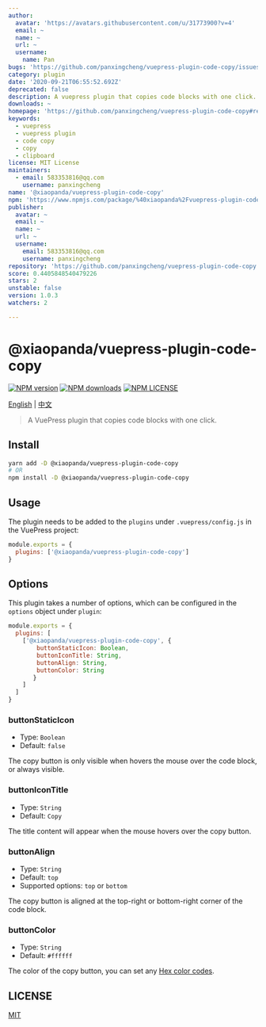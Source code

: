 ```yaml
---
author:
  avatar: 'https://avatars.githubusercontent.com/u/31773900?v=4'
  email: ~
  name: ~
  url: ~
  username:
    name: Pan
bugs: 'https://github.com/panxingcheng/vuepress-plugin-code-copy/issues'
category: plugin
date: '2020-09-21T06:55:52.692Z'
deprecated: false
description: A vuepress plugin that copies code blocks with one click.
downloads: ~
homepage: 'https://github.com/panxingcheng/vuepress-plugin-code-copy#readme'
keywords:
  - vuepress
  - vuepress plugin
  - code copy
  - copy
  - clipboard
license: MIT License
maintainers:
  - email: 583353816@qq.com
    username: panxingcheng
name: '@xiaopanda/vuepress-plugin-code-copy'
npm: 'https://www.npmjs.com/package/%40xiaopanda%2Fvuepress-plugin-code-copy'
publisher:
  avatar: ~
  email: ~
  name: ~
  url: ~
  username:
    email: 583353816@qq.com
    username: panxingcheng
repository: 'https://github.com/panxingcheng/vuepress-plugin-code-copy'
score: 0.4405848540479226
stars: 2
unstable: false
version: 1.0.3
watchers: 2

---
```


# @xiaopanda/vuepress-plugin-code-copy

[![NPM version](https://badgen.net/npm/v/@xiaopanda/vuepress-plugin-code-copy)](https://npmjs.com/package/@xiaopanda/vuepress-plugin-code-copy) 
[![NPM downloads](https://badgen.net/npm/dm/@xiaopanda/vuepress-plugin-code-copy)](https://npmjs.com/package/@xiaopanda/vuepress-plugin-code-copy) 
[![NPM LICENSE](https://badgen.net/npm/license/@xiaopanda/vuepress-plugin-code-copy)](https://github.com/panxingcheng/vuepress-plugin-code-copy/blob/master/LICENSE)

[English](./README.md) | [中文](./README.zh-CN.md)

> A VuePress plugin that copies code blocks with one click.

## Install

```bash
yarn add -D @xiaopanda/vuepress-plugin-code-copy
# OR 
npm install -D @xiaopanda/vuepress-plugin-code-copy
```

## Usage
The plugin needs to be added to the `plugins` under `.vuepress/config.js` in the VuePress project:

```js
module.exports = {
  plugins: ['@xiaopanda/vuepress-plugin-code-copy'] 
}
```

## Options
This plugin takes a number of options, which can be configured in the `options` object under `plugin`:

```js
module.exports = {
  plugins: [
    ['@xiaopanda/vuepress-plugin-code-copy', {
        buttonStaticIcon: Boolean,
        buttonIconTitle: String,
        buttonAlign: String,
        buttonColor: String
       }
    ]
  ]
}
```

### buttonStaticIcon

* Type: `Boolean`
* Default: `false`

The copy button is only visible when hovers the mouse over the code block, or always visible.

### buttonIconTitle

* Type: `String`
* Default: `Copy`

The title content will appear when the mouse hovers over the copy button.

### buttonAlign

* Type: `String`
* Default: `top`
* Supported options: `top` or `bottom`

The copy button is aligned at the top-right or bottom-right corner of the code block.

### buttonColor

* Type: `String`
* Default: `#ffffff`

The color of the copy button, you can set any [Hex color codes](https://htmlcolorcodes.com/).

## LICENSE

[MIT](./LICENSE)